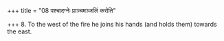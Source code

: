 +++
title = "08 पश्चादग्नेः प्राञ्चमञ्जलिं करोति"

+++
8. To the west of the fire he joins his hands (and holds them) towards the east.
